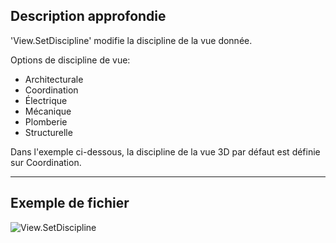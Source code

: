 ## Description approfondie
'View.SetDiscipline' modifie la discipline de la vue donnée.

Options de discipline de vue:
- Architecturale
- Coordination
- Électrique
- Mécanique
- Plomberie
- Structurelle

Dans l'exemple ci-dessous, la discipline de la vue 3D par défaut est définie sur Coordination.
___
## Exemple de fichier

![View.SetDiscipline](./Revit.Elements.Views.View.SetDiscipline_img.jpg)
